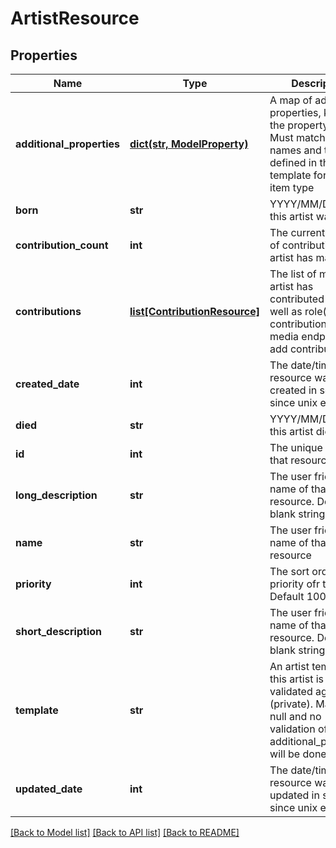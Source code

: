 # ArtistResource

## Properties
Name | Type | Description | Notes
------------ | ------------- | ------------- | -------------
**additional_properties** | [**dict(str, ModelProperty)**](ModelProperty.md) | A map of additional properties, keyed on the property name.  Must match the names and types defined in the template for this item type | [optional] 
**born** | **str** | YYYY/MM/DD when this artist was born | [optional] 
**contribution_count** | **int** | The current number of contributions the artist has made | [optional] 
**contributions** | [**list[ContributionResource]**](ContributionResource.md) | The list of media this artist has contributed to as well as role(s) during contribution.  Use media endpoint to add contributions | [optional] 
**created_date** | **int** | The date/time this resource was created in seconds since unix epoch | [optional] 
**died** | **str** | YYYY/MM/DD when this artist died | [optional] 
**id** | **int** | The unique ID for that resource | [optional] 
**long_description** | **str** | The user friendly name of that resource. Defaults to blank string | [optional] 
**name** | **str** | The user friendly name of that resource | 
**priority** | **int** | The sort order priority ofr the artist.  Default 100 | [optional] 
**short_description** | **str** | The user friendly name of that resource. Defaults to blank string | [optional] 
**template** | **str** | An artist template this artist is validated against (private). May be null and no validation of additional_properties will be done | [optional] 
**updated_date** | **int** | The date/time this resource was last updated in seconds since unix epoch | [optional] 

[[Back to Model list]](../README.md#documentation-for-models) [[Back to API list]](../README.md#documentation-for-api-endpoints) [[Back to README]](../README.md)


